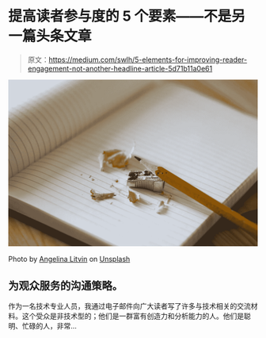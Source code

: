 # 提高读者参与度的 5 个要素——不是另一篇头条文章

> 原文：<https://medium.com/swlh/5-elements-for-improving-reader-engagement-not-another-headline-article-5d71b11a0e61>

![](img/a22746861085c4333e349276e3677fa1.png)

Photo by [Angelina Litvin](https://unsplash.com/photos/K3uOmmlQmOo?utm_source=unsplash&utm_medium=referral&utm_content=creditCopyText) on [Unsplash](https://unsplash.com/search/photos/sharp?utm_source=unsplash&utm_medium=referral&utm_content=creditCopyText)

## 为观众服务的沟通策略。

作为一名技术专业人员，我通过电子邮件向广大读者写了许多与技术相关的交流材料。这个受众是非技术型的；他们是一群富有创造力和分析能力的人。他们是聪明、忙碌的人，非常…